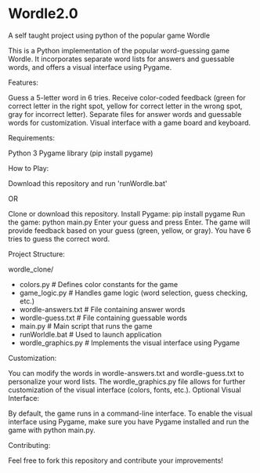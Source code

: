 # Wordle2.0
A self taught project using python of the popular game Wordle


This is a Python implementation of the popular word-guessing game Wordle. It incorporates separate word lists for answers and guessable words, and offers a visual interface using Pygame.

Features:

Guess a 5-letter word in 6 tries.
Receive color-coded feedback (green for correct letter in the right spot, yellow for correct letter in the wrong spot, gray for incorrect letter).
Separate files for answer words and guessable words for customization.
Visual interface with a game board and keyboard.

Requirements:

Python 3
Pygame library (pip install pygame)

How to Play:

Download this repository and run 'runWordle.bat'

OR 

Clone or download this repository.
Install Pygame: pip install pygame
Run the game: python main.py
Enter your guess and press Enter.
The game will provide feedback based on your guess (green, yellow, or gray).
You have 6 tries to guess the correct word.

Project Structure:

wordle_clone/
- colors.py      # Defines color constants for the game
- game_logic.py  # Handles game logic (word selection, guess checking, etc.)
- wordle-answers.txt  # File containing answer words
- wordle-guess.txt  # File containing guessable words
- main.py         # Main script that runs the game
- runWorldle.bat # Used to launch application
- wordle_graphics.py  # Implements the visual interface using Pygame

Customization:

You can modify the words in wordle-answers.txt and wordle-guess.txt to personalize your word lists.
The wordle_graphics.py file allows for further customization of the visual interface (colors, fonts, etc.).
Optional Visual Interface:

By default, the game runs in a command-line interface. To enable the visual interface using Pygame, make sure you have Pygame installed and run the game with python main.py.

Contributing:

Feel free to fork this repository and contribute your improvements!
